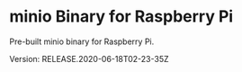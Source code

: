 # minio Binary for Raspberry Pi

Pre-built minio binary for Raspberry Pi.

Version: RELEASE.2020-06-18T02-23-35Z
